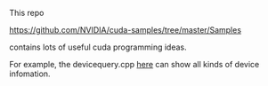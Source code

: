 This repo 

https://github.com/NVIDIA/cuda-samples/tree/master/Samples

contains lots of useful cuda programming ideas.

For example, the devicequery.cpp [here](https://github.com/NVIDIA/cuda-samples/blob/master/Samples/1_Utilities/deviceQuery/deviceQuery.cpp) can show all kinds of device infomation.